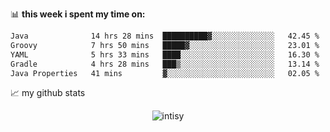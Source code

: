 📊 **this week i spent my time on:**
<!--START_SECTION:waka-->

```txt
Java              14 hrs 28 mins  ██████████▓░░░░░░░░░░░░░░   42.45 %
Groovy            7 hrs 50 mins   █████▓░░░░░░░░░░░░░░░░░░░   23.01 %
YAML              5 hrs 33 mins   ████░░░░░░░░░░░░░░░░░░░░░   16.30 %
Gradle            4 hrs 28 mins   ███▒░░░░░░░░░░░░░░░░░░░░░   13.14 %
Java Properties   41 mins         ▓░░░░░░░░░░░░░░░░░░░░░░░░   02.05 %
```

<!--END_SECTION:waka-->


📈 my github stats

<p align="center"> <img src="https://github-readme-stats.vercel.app/api?username=intisy&show_icons=true&theme=gotham" alt="intisy" />




